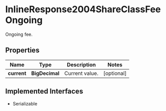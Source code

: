 

# InlineResponse2004ShareClassFeeOngoing

Ongoing fee.

## Properties

Name | Type | Description | Notes
------------ | ------------- | ------------- | -------------
**current** | **BigDecimal** | Current value. |  [optional]


## Implemented Interfaces

* Serializable



